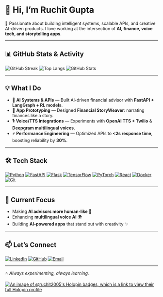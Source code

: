 # 👋 Hi, I’m Ruchit Gupta

🚀 Passionate about building intelligent systems, scalable APIs, and creative AI-driven products.
I love working at the intersection of **AI, finance, voice tech, and storytelling apps**.

---

## 📊 GitHub Stats & Activity

![GitHub Streak](https://streak-stats.demolab.com?user=ruchit2005\&theme=tokyonight\&hide_border=true)
![Top Langs](https://github-readme-stats.vercel.app/api/top-langs/?username=ruchit2005\&layout=compact\&theme=tokyonight\&hide_border=true)
![GitHub Stats](https://github-readme-stats.vercel.app/api?username=ruchit2005\&show_icons=true\&theme=tokyonight\&hide_border=true)

---

## 💡 What I Do

* 🤖 **AI Systems & APIs** — Built AI-driven financial advisor with **FastAPI + LangGraph + RL models**.
* 📱 **App Prototyping** — Designed **Financial StoryWeaver**: narrating finances like a story.
* 🎙 **Voice/TTS Integrations** — Experiments with **OpenAI TTS + Twilio** & **Deepgram multilingual voices**.
* ⚡ **Performance Engineering** — Optimized APIs to **<2s response time**, boosting reliability by **30%**.

---

## 🛠️ Tech Stack

[![Python](https://img.shields.io/badge/Python-3776AB?logo=python\&logoColor=white)](#)
[![FastAPI](https://img.shields.io/badge/FastAPI-009688?logo=fastapi\&logoColor=white)](#)
[![Flask](https://img.shields.io/badge/Flask-000000?logo=flask\&logoColor=white)](#)
[![TensorFlow](https://img.shields.io/badge/TensorFlow-FF6F00?logo=tensorflow\&logoColor=white)](#)
[![PyTorch](https://img.shields.io/badge/PyTorch-EE4C2C?logo=pytorch\&logoColor=white)](#)
[![React](https://img.shields.io/badge/React-20232A?logo=react\&logoColor=61DAFB)](#)
[![Docker](https://img.shields.io/badge/Docker-2496ED?logo=docker\&logoColor=white)](#)
[![Git](https://img.shields.io/badge/Git-F05032?logo=git\&logoColor=white)](#)

---

## 🌱 Current Focus

* Making **AI advisors more human-like** 🧠
* Enhancing **multilingual voice AI** 🌍
* Building **AI-powered apps** that stand out with creativity ✨

---

## 📫 Let’s Connect

[![LinkedIn](https://img.shields.io/badge/LinkedIn-0077B5?logo=linkedin\&logoColor=white)](https://www.linkedin.com/in/ruchit-gupta-608a6428b/)
[![GitHub](https://img.shields.io/badge/GitHub-181717?logo=github\&logoColor=white)](https://github.com/ruchit2005)
[![Email](https://img.shields.io/badge/Email-D14836?logo=gmail\&logoColor=white)](mailto:ruchitgupta05@gmail.com)

---

⭐ *Always experimenting, always learning.*


[![An image of @ruchit2005's Holopin badges, which is a link to view their full Holopin profile](https://holopin.me/ruchit2005)](https://holopin.io/@ruchit2005)
